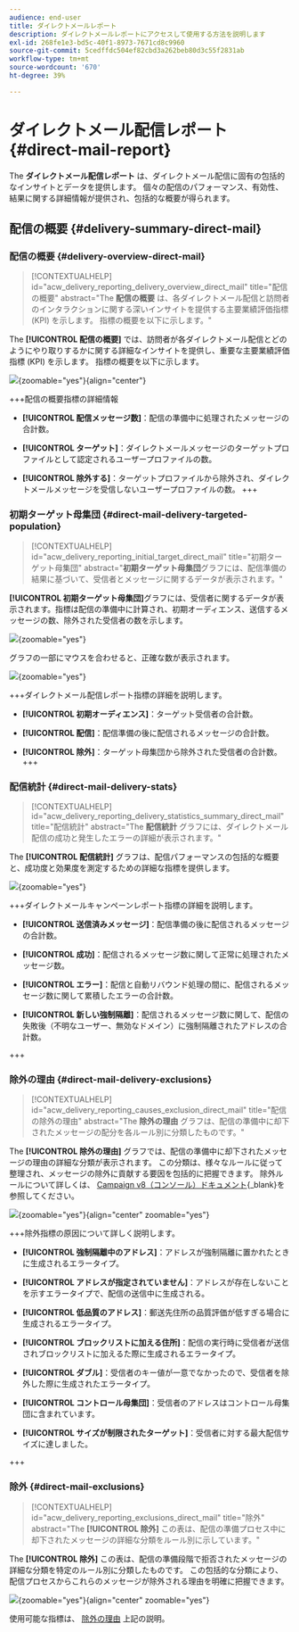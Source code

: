 ```yaml
---
audience: end-user
title: ダイレクトメールレポート
description: ダイレクトメールレポートにアクセスして使用する方法を説明します
exl-id: 268fe1e3-bd5c-40f1-8973-7671cd8c9960
source-git-commit: 5cedffdc504ef82cbd3a262beb80d3c55f2831ab
workflow-type: tm+mt
source-wordcount: '670'
ht-degree: 39%

---
```


# ダイレクトメール配信レポート {#direct-mail-report}

The **ダイレクトメール配信レポート** は、ダイレクトメール配信に固有の包括的なインサイトとデータを提供します。 個々の配信のパフォーマンス、有効性、結果に関する詳細情報が提供され、包括的な概要が得られます。

## 配信の概要 {#delivery-summary-direct-mail}

### 配信の概要 {#delivery-overview-direct-mail}

>[!CONTEXTUALHELP]
>id="acw_delivery_reporting_delivery_overview_direct_mail"
>title="配信の概要"
>abstract="The **配信の概要** は、各ダイレクトメール配信と訪問者のインタラクションに関する深いインサイトを提供する主要業績評価指標 (KPI) を示します。 指標の概要を以下に示します。"

The **[!UICONTROL 配信の概要]** では、訪問者が各ダイレクトメール配信とどのようにやり取りするかに関する詳細なインサイトを提供し、重要な主要業績評価指標 (KPI) を示します。  指標の概要を以下に示します。

![](assets/direct-overview.png){zoomable=&quot;yes&quot;}{align="center"}

+++配信の概要指標の詳細情報

* **[!UICONTROL 配信メッセージ数]**：配信の準備中に処理されたメッセージの合計数。

* **[!UICONTROL ターゲット]**：ダイレクトメールメッセージのターゲットプロファイルとして認定されるユーザープロファイルの数。

* **[!UICONTROL 除外する]**：ターゲットプロファイルから除外され、ダイレクトメールメッセージを受信しないユーザープロファイルの数。
+++

### 初期ターゲット母集団 {#direct-mail-delivery-targeted-population}

>[!CONTEXTUALHELP]
>id="acw_delivery_reporting_initial_target_direct_mail"
>title="初期ターゲット母集団"
>abstract="**初期ターゲット母集団**&#x200B;グラフには、配信準備の結果に基づいて、受信者とメッセージに関するデータが表示されます。"

**[!UICONTROL 初期ターゲット母集団]**&#x200B;グラフには、受信者に関するデータが表示されます。指標は配信の準備中に計算され、初期オーディエンス、送信するメッセージの数、除外された受信者の数を示します。

![](assets/direct-mail-delivery-targeted-population.png){zoomable=&quot;yes&quot;}

グラフの一部にマウスを合わせると、正確な数が表示されます。

![](assets/direct-mail-delivery-targeted-population_2.png){zoomable=&quot;yes&quot;}

+++ダイレクトメール配信レポート指標の詳細を説明します。

* **[!UICONTROL 初期オーディエンス]**：ターゲット受信者の合計数。

* **[!UICONTROL 配信]**：配信準備の後に配信されるメッセージの合計数。

* **[!UICONTROL 除外]**：ターゲット母集団から除外された受信者の合計数。
+++

### 配信統計 {#direct-mail-delivery-stats}

>[!CONTEXTUALHELP]
>id="acw_delivery_reporting_delivery_statistics_summary_direct_mail"
>title="配信統計"
>abstract="The **配信統計** グラフには、ダイレクトメール配信の成功と発生したエラーの詳細が表示されます。"

The **[!UICONTROL 配信統計]** グラフは、配信パフォーマンスの包括的な概要と、成功度と効果度を測定するための詳細な指標を提供します。

![](assets/direct-mail-delivery-stats.png){zoomable=&quot;yes&quot;}

+++ダイレクトメールキャンペーンレポート指標の詳細を説明します。

* **[!UICONTROL 送信済みメッセージ]**：配信準備の後に配信されるメッセージの合計数。

* **[!UICONTROL 成功]**：配信されるメッセージ数に関して正常に処理されたメッセージ数。

* **[!UICONTROL エラー]**：配信と自動リバウンド処理の間に、配信されるメッセージ数に関して累積したエラーの合計数。

* **[!UICONTROL 新しい強制隔離]**：配信されるメッセージ数に関して、配信の失敗後（不明なユーザー、無効なドメイン）に強制隔離されたアドレスの合計数。

+++

### 除外の理由 {#direct-mail-delivery-exclusions}

>[!CONTEXTUALHELP]
>id="acw_delivery_reporting_causes_exclusion_direct_mail"
>title="配信の除外の理由"
>abstract="The **除外の理由** グラフは、配信の準備中に却下されたメッセージの配分を各ルール別に分類したものです。"

The **[!UICONTROL 除外の理由]** グラフでは、配信の準備中に却下されたメッセージの理由の詳細な分類が表示されます。 この分類は、様々なルールに従って整理され、メッセージの除外に貢献する要因を包括的に把握できます。 除外ルールについて詳しくは、 [Campaign v8（コンソール）ドキュメント](https://experienceleague.adobe.com/docs/campaign/campaign-v8/send/failures/delivery-failures.html?lang=ja#email-error-types){_blank}を参照してください。

![](assets/direct-mail-delivery-exclusions.png){zoomable=&quot;yes&quot;}{align="center" zoomable="yes"}

+++除外指標の原因について詳しく説明します。

* **[!UICONTROL 強制隔離中のアドレス]**：アドレスが強制隔離に置かれたときに生成されるエラータイプ。

* **[!UICONTROL アドレスが指定されていません]**：アドレスが存在しないことを示すエラータイプで、配信の送信中に生成される。

* **[!UICONTROL 低品質のアドレス]**：郵送先住所の品質評価が低すぎる場合に生成されるエラータイプ。

* **[!UICONTROL ブロックリストに加える住所]**：配信の実行時に受信者が送信されブロックリストに加えるた際に生成されるエラータイプ。

* **[!UICONTROL ダブル]**：受信者のキー値が一意でなかったので、受信者を除外した際に生成されたエラータイプ。

* **[!UICONTROL コントロール母集団]**：受信者のアドレスはコントロール母集団に含まれています。

* **[!UICONTROL サイズが制限されたターゲット]**：受信者に対する最大配信サイズに達しました。

+++

### 除外 {#direct-mail-exclusions}

>[!CONTEXTUALHELP]
>id="acw_delivery_reporting_exclusions_direct_mail"
>title="除外"
>abstract="The **[!UICONTROL 除外]** この表は、配信の準備プロセス中に却下されたメッセージの詳細な分類をルール別に示しています。"

The **[!UICONTROL 除外]** この表は、配信の準備段階で拒否されたメッセージの詳細な分類を特定のルール別に分類したものです。 この包括的な分類により、配信プロセスからこれらのメッセージが除外される理由を明確に把握できます。

![](assets/direct-mail-exclusions.png){zoomable=&quot;yes&quot;}{align="center" zoomable="yes"}

使用可能な指標は、 [除外の理由](#direct-mail-delivery-exclusions) 上記の説明。

